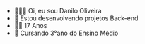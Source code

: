 - 👨🏻‍💻 Oi, eu sou Danilo Oliveira
- 🚀 Estou desenvolvendo projetos Back-end
- 👦🏻 17 Anos 
- 📒 Cursando 3°ano do Ensino Médio 

